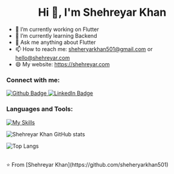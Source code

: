  <h1 align="center">Hi 👋, I'm Shehreyar Khan</h1>

- 🔭 I’m currently working on Flutter
- 🌱 I’m currently learning Backend
- 💬 Ask me anything about Flutter 
- 📫 How to reach me: sheheryarkhan501@gmail.com or hello@shehreyar.com
- 😄 My website: https://shehreyar.com
  
### Connect with me:
<div id="badges">
  <a href="https://github.com/sheheryarkhan501">
    <img src="https://img.shields.io/badge/Github-white?style=for-the-badge&logo=Github&logoColor=black" alt="Github Badge"/>
  </a>
 <a href="https://www.linkedin.com/in/shehreyar-khan-05493562">
    <img src="https://img.shields.io/badge/LinkedIn-blue?style=for-the-badge&logo=LinkedIn&logoColor=white" alt="LinkedIn Badge"/>
  </a>
<!--   <a href="https://www.youtube.com/channel/UCzvRaprYPhvAplMK36Gu0kw">
    <img src="https://img.shields.io/badge/YouTube-red?style=for-the-badge&logo=youtube&logoColor=white" alt="Youtube Badge"/>
  </a> -->
<!--    <a href="https://www.instagram.com/axif_taj">
    <img src="https://img.shields.io/badge/Instagram-purple?style=for-the-badge&logo=instagram&logoColor=white" alt="Instagram Badge"/>
  </a>
   <a href="https://fb.com/aaxiftaj">
    <img src="https://img.shields.io/badge/Facebook-blue?style=for-the-badge&logo=facebook&logoColor=white" alt="Facebook Badge"/>
  </a>
   <a href="https://twitter.com/axiftaj">
    <img src="https://img.shields.io/badge/Twitter-blue?style=for-the-badge&logo=twitter&logoColor=white" alt="Twitter Badge"/>
  </a> -->
</div>

### Languages and Tools:
[![My Skills](https://skillicons.dev/icons?i=flutter,dart,firebase,github,git,postman,figma,xd&perline=5)](https://skillicons.dev)

![Shehreyar Khan GitHub stats](https://github-readme-stats.vercel.app/api?username=sheheryarkhan501&show_icons=true&theme=dark)

![Top Langs](https://github-readme-stats.vercel.app/api/top-langs/?username=sheheryarkhan501&theme=dark)


<br>
⭐️ From [Shehreyar Khan](https://github.com/sheheryarkhan501)

